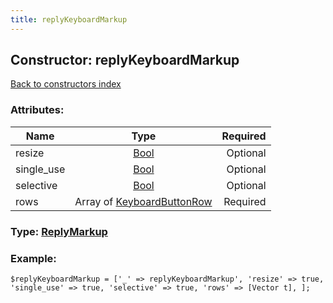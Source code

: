 ```yaml
---
title: replyKeyboardMarkup
---
```

## Constructor: replyKeyboardMarkup  
[Back to constructors index](index.md)



### Attributes:

| Name     |    Type       | Required |
|----------|:-------------:|---------:|
|resize|[Bool](../types/Bool.md) | Optional|
|single\_use|[Bool](../types/Bool.md) | Optional|
|selective|[Bool](../types/Bool.md) | Optional|
|rows|Array of [KeyboardButtonRow](../types/KeyboardButtonRow.md) | Required|



### Type: [ReplyMarkup](../types/ReplyMarkup.md)


### Example:

```
$replyKeyboardMarkup = ['_' => replyKeyboardMarkup', 'resize' => true, 'single_use' => true, 'selective' => true, 'rows' => [Vector t], ];
```